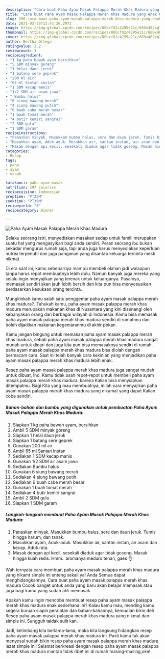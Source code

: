 ```yaml
---
description: "Cara buat Paha Ayam Masak Palappa Merah Khas Madura yang enak Untuk Jualan"
title: "Cara buat Paha Ayam Masak Palappa Merah Khas Madura yang enak Untuk Jualan"
slug: 206-cara-buat-paha-ayam-masak-palappa-merah-khas-madura-yang-enak-untuk-jualan
date: 2021-03-25T13:43:26.297Z
image: https://img-global.cpcdn.com/recipes/00bcf82c4295e21c/680x482cq70/paha-ayam-masak-palappa-merah-khas-madura-foto-resep-utama.jpg
thumbnail: https://img-global.cpcdn.com/recipes/00bcf82c4295e21c/680x482cq70/paha-ayam-masak-palappa-merah-khas-madura-foto-resep-utama.jpg
cover: https://img-global.cpcdn.com/recipes/00bcf82c4295e21c/680x482cq70/paha-ayam-masak-palappa-merah-khas-madura-foto-resep-utama.jpg
author: Bertha Ortega
ratingvalue: 3.2
reviewcount: 3
recipeingredient:
- "1 kg paha bawah ayam bersihkan"
- "5 SDM minyak goreng"
- "1 helai daun jeruk"
- "1 batang sere geprek"
- "200 ml air"
- "65 ml Santan instan"
- "1 SDM kecap manis"
- "1/2 SDM air asam jawa"
- " Bumbu halus"
- "6 siung bawang merah"
- "4 siung bawang putih"
- "6 buah cabe merah besar"
- "1 buah tomat merah"
- "4 butir kemiri sangrai"
- "2 SDM gula"
- "1 SDM garam"
recipeinstructions:
- "Panaskan minyak. Masukkan bumbu halus, sere dan daun jeruk. Tumis hingga harum, dan tanak."
- "Masukkan ayam, Aduk-aduk. Masukkan air, santan instan, air asam dan kecap. Aduk rata."
- "Masak dengan api kecil, sesekali diaduk agar tidak gosong. Masak hingga kuah redis. Hmm.. aromanya meduro tenan, gaes 👌"
categories:
- Resep
tags:
- paha
- ayam
- masak

katakunci: paha ayam masak 
nutrition: 297 calories
recipecuisine: Indonesian
preptime: "PT23M"
cooktime: "PT39M"
recipeyield: "3"
recipecategory: Dinner

---
```



![Paha Ayam Masak Palappa Merah Khas Madura](https://img-global.cpcdn.com/recipes/00bcf82c4295e21c/680x482cq70/paha-ayam-masak-palappa-merah-khas-madura-foto-resep-utama.jpg)

Selaku seorang istri, menyediakan masakan sedap untuk famili merupakan suatu hal yang mengasyikan bagi anda sendiri. Peran seorang ibu bukan sekadar mengurus rumah saja, tapi anda juga harus menyediakan keperluan nutrisi terpenuhi dan juga panganan yang disantap keluarga tercinta mesti nikmat.

Di era  saat ini, kamu sebenarnya mampu membeli olahan jadi walaupun tanpa harus repot membuatnya lebih dulu. Namun banyak juga mereka yang selalu ingin menyajikan yang terenak untuk keluarganya. Pasalnya, memasak sendiri akan jauh lebih bersih dan kita pun bisa menyesuaikan berdasarkan kesukaan orang tercinta. 



Mungkinkah kamu salah satu penggemar paha ayam masak palappa merah khas madura?. Tahukah kamu, paha ayam masak palappa merah khas madura merupakan makanan khas di Nusantara yang kini disenangi oleh kebanyakan orang dari berbagai wilayah di Indonesia. Kamu bisa memasak paha ayam masak palappa merah khas madura sendiri di rumahmu dan boleh dijadikan makanan kegemaranmu di akhir pekan.

Kamu jangan bingung untuk memakan paha ayam masak palappa merah khas madura, sebab paha ayam masak palappa merah khas madura sangat mudah untuk dicari dan juga kita pun bisa memasaknya sendiri di rumah. paha ayam masak palappa merah khas madura bisa diolah dengan bermacam cara. Saat ini telah banyak cara kekinian yang menjadikan paha ayam masak palappa merah khas madura lebih enak.

Resep paha ayam masak palappa merah khas madura juga sangat mudah untuk dibuat, lho. Kamu tidak usah repot-repot untuk membeli paha ayam masak palappa merah khas madura, karena Kalian bisa menyiapkan ditempatmu. Bagi Kita yang mau membuatnya, inilah cara menyajikan paha ayam masak palappa merah khas madura yang nikamat yang dapat Kalian coba sendiri.

<!--inarticleads1-->

##### Bahan-bahan dan bumbu yang digunakan untuk pembuatan Paha Ayam Masak Palappa Merah Khas Madura:

1. Siapkan 1 kg paha bawah ayam, bersihkan
1. Ambil 5 SDM minyak goreng
1. Siapkan 1 helai daun jeruk
1. Siapkan 1 batang sere geprek
1. Gunakan 200 ml air
1. Ambil 65 ml Santan instan
1. Sediakan 1 SDM kecap manis
1. Gunakan 1/2 SDM air asam jawa
1. Sediakan  Bumbu halus
1. Gunakan 6 siung bawang merah
1. Sediakan 4 siung bawang putih
1. Sediakan 6 buah cabe merah besar
1. Gunakan 1 buah tomat merah
1. Sediakan 4 butir kemiri sangrai
1. Ambil 2 SDM gula
1. Siapkan 1 SDM garam




<!--inarticleads2-->

##### Langkah-langkah membuat Paha Ayam Masak Palappa Merah Khas Madura:

1. Panaskan minyak. Masukkan bumbu halus, sere dan daun jeruk. Tumis hingga harum, dan tanak.
1. Masukkan ayam, Aduk-aduk. Masukkan air, santan instan, air asam dan kecap. Aduk rata.
1. Masak dengan api kecil, sesekali diaduk agar tidak gosong. Masak hingga kuah redis. Hmm.. aromanya meduro tenan, gaes 👌




Wah ternyata cara membuat paha ayam masak palappa merah khas madura yang nikamt simple ini enteng sekali ya! Anda Semua dapat menghidangkannya. Cara buat paha ayam masak palappa merah khas madura Cocok banget untuk anda yang baru akan belajar memasak atau juga bagi kamu yang sudah ahli memasak.

Apakah kamu ingin mencoba membuat resep paha ayam masak palappa merah khas madura enak sederhana ini? Kalau kamu mau, mending kamu segera buruan siapin peralatan dan bahan-bahannya, kemudian bikin deh Resep paha ayam masak palappa merah khas madura yang nikmat dan simple ini. Sungguh taidak sulit kan. 

Jadi, ketimbang kita berlama-lama, maka kita langsung hidangkan resep paha ayam masak palappa merah khas madura ini. Pasti kamu tak akan menyesal sudah bikin resep paha ayam masak palappa merah khas madura lezat simple ini! Selamat berkreasi dengan resep paha ayam masak palappa merah khas madura mantab tidak ribet ini di rumah masing-masing,oke!.

